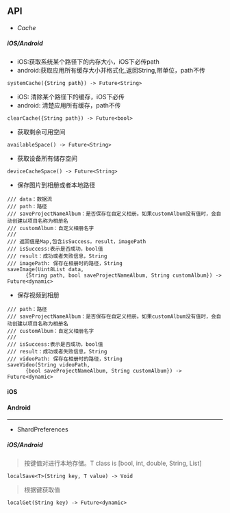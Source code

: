 ## API

- *Cache*

##### iOS/Android

- iOS:获取系统某个路径下的内存大小，iOS下必传path
- android:获取应用所有缓存大小并格式化,返回String,带单位，path不传
```
systemCache({String path}) -> Future<String>
```

- iOS: 清除某个路径下的缓存，iOS下必传 
- android: 清楚应用所有缓存，path不传 
``` 
clearCache({String path}) -> Future<bool>
```

- 获取剩余可用空间
```
availableSpace() -> Future<String>
```

- 获取设备所有储存空间
```
deviceCacheSpace() -> Future<String>
```

- 保存图片到相册或者本地路径 
``` 
/// data：数据流
/// path：路径
/// saveProjectNameAlbum：是否保存在自定义相册。如果customAlbum没有值时，会自动创建以项目名称为相册名
/// customAlbum：自定义相册名字
/// 
/// 返回值是Map,包含isSuccess，result，imagePath
/// isSuccess:表示是否成功，bool值
/// result：成功或者失败信息，String
/// imagePath: 保存在相册时的路径，String
saveImage(Uint8List data,
      {String path, bool saveProjectNameAlbum, String customAlbum}) -> Future<dynamic>
```

- 保存视频到相册 
```
/// path：路径
/// saveProjectNameAlbum：是否保存在自定义相册。如果customAlbum没有值时，会自动创建以项目名称为相册名
/// customAlbum：自定义相册名字
///
/// isSuccess:表示是否成功，bool值
/// result：成功或者失败信息，String
/// videoPath: 保存在相册时的路径，String
saveVideo(String videoPath,
      {bool saveProjectNameAlbum, String customAlbum}) -> Future<dynamic>
```
#### iOS

#### Android

---

- ShardPreferences

##### iOS/Android
> 按键值对进行本地存储。T class is [bool, int, double, String, List<String>]
```
localSave<T>(String key, T value) -> Void
```

> 根据键获取值
```
localGet(String key) -> Future<dynamic>
```
